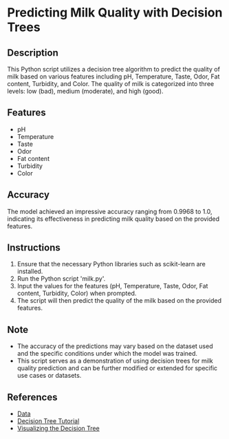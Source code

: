 # Predicting Milk Quality with Decision Trees

## Description
This Python script utilizes a decision tree algorithm to predict the quality of milk based on various features including pH, Temperature, Taste, Odor, Fat content, Turbidity, and Color. The quality of milk is categorized into three levels: low (bad), medium (moderate), and high (good).

## Features
- pH
- Temperature
- Taste
- Odor
- Fat content
- Turbidity
- Color

## Accuracy
The model achieved an impressive accuracy ranging from 0.9968 to 1.0, indicating its effectiveness in predicting milk quality based on the provided features.

## Instructions
1. Ensure that the necessary Python libraries such as scikit-learn are installed.
2. Run the Python script 'milk.py'.
3. Input the values for the features (pH, Temperature, Taste, Odor, Fat content, Turbidity, Color) when prompted.
4. The script will then predict the quality of the milk based on the provided features.

## Note
- The accuracy of the predictions may vary based on the dataset used and the specific conditions under which the model was trained.
- This script serves as a demonstration of using decision trees for milk quality prediction and can be further modified or extended for specific use cases or datasets.

## References
- [Data](https://www.kaggle.com/datasets/cpluzshrijayan/milkquality)
- [Decision Tree Tutorial](https://www.datacamp.com/tutorial/decision-tree-classification-python)
- [Visualizing the Decision Tree](https://mljar.com/blog/visualize-decision-tree/)
